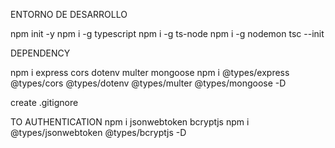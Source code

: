 ENTORNO DE DESARROLLO

npm init -y
npm i -g typescript
npm i -g ts-node
npm i -g nodemon
tsc --init

DEPENDENCY

npm i express cors dotenv multer mongoose
npm i @types/express @types/cors @types/dotenv @types/multer @types/mongoose -D

create .gitignore

TO AUTHENTICATION
npm i jsonwebtoken bcryptjs
npm i @types/jsonwebtoken @types/bcryptjs -D
